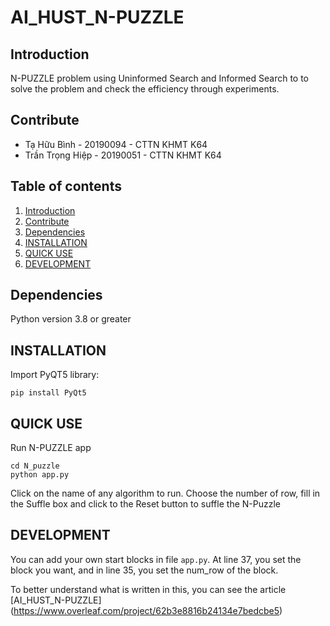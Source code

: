 # AI_HUST_N-PUZZLE

## Introduction
N-PUZZLE problem using Uninformed Search and Informed Search to to solve the problem and check the efficiency through experiments.

## Contribute
+ Tạ Hữu Bình - 20190094 - CTTN KHMT K64
+ Trần Trọng Hiệp - 20190051 - CTTN KHMT K64

## Table of contents
1. [Introduction](#Introduction)
2. [Contribute](#Contribute)
3. [Dependencies](#Dependencies)
4. [INSTALLATION](#INSTALLATION)
5. [QUICK USE](#QUICK-USE)
6. [DEVELOPMENT](#DEVELOPMENT)
## Dependencies
Python version 3.8 or greater
## INSTALLATION
Import PyQT5 library:
```
pip install PyQt5
```

## QUICK USE
Run N-PUZZLE app
```
cd N_puzzle
python app.py
```
Click on the name of any algorithm to run.
Choose the number of row, fill in the Suffle box and click to the Reset button to suffle the N-Puzzle

## DEVELOPMENT
You can add your own start blocks in file `app.py`. At line 37, you set the block you want, and in line 35, you set the num_row of the block.

To better understand what is written in this, you can see the article [AI_HUST_N-PUZZLE] (https://www.overleaf.com/project/62b3e8816b24134e7bedcbe5)

